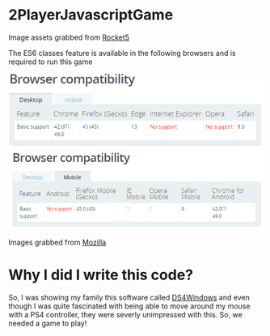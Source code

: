 # 2PlayerJavascriptGame

Image assets grabbed from [Rocket5](http://www.rocket5studios.com/tutorials/make-a-2d-2-player-platformer-game-with-unity-4-3/)

The ES6 classes feature is available in the following browsers and is required to run this game

![alt tag](https://raw.githubusercontent.com/admin96/2PlayerJavascriptGame/gh-pages/desktopbrowsercompatibility.PNG)
![alt tag](https://raw.githubusercontent.com/admin96/2PlayerJavascriptGame/gh-pages/mobilebrowsercompatibility.PNG)

Images grabbed from [Mozilla](https://developer.mozilla.org/en/docs/Web/JavaScript/Reference/Classes)

# Why I did I write this code?

So, I was showing my family this software called [DS4Windows](https://github.com/Jays2Kings/DS4Windows) and even though I was quite fascinated with being able to move around my mouse with a PS4 controller, they were severly unimpressed with this. So, we needed a game to play!
